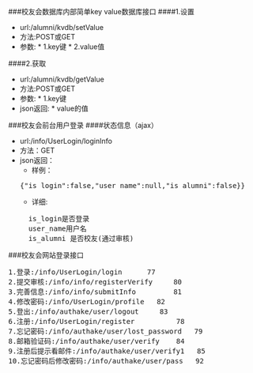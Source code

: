 ###校友会数据库内部简单key value数据库接口
####1.设置
  * url:/alumni/kvdb/setValue
  *  方法:POST或GET
  *  参数:
    *  1.key键
    *  2.value值

####2.获取
  *  url:/alumni/kvdb/getValue
  *  方法:POST或GET
  *  参数:
    *  1.key键
  *  json返回:
    *  value的值

###校友会前台用户登录
####状态信息（ajax）
 * url:/info/UserLogin/loginInfo
 * 方法：GET
 * json返回：
   * 样例：
   <pre>
   {"is_login":false,"user_name":null,"is_alumni":false}}
   </pre>
   * 详细:
   <pre>
     is_login是否登录
     user_name用户名
     is_alumni 是否校友(通过审核)
   </pre>

###校友会网站登录接口
<pre>
1.登录:/info/UserLogin/login      77
2.提交审核:/info/info/registerVerify     80
3.完善信息:/info/info/submitInfo         81
4.修改密码:/info/UserLogin/profile   82
5.登出:/info/authake/user/logout     83
6.注册:/info/UserLogin/register          78
7.忘记密码:/info/authake/user/lost_password   79
8.邮箱验证码:/info/authake/user/verify    84
9.注册后提示看邮件:/info/authake/user/verify1   85
10.忘记密码后修改密码:/info/authake/user/pass   92
</pre>